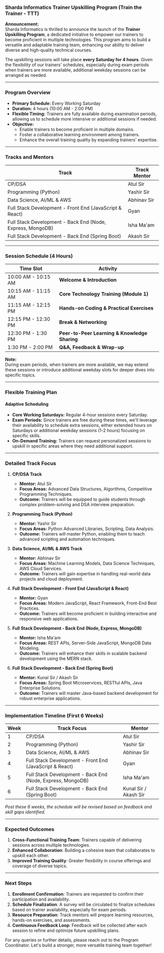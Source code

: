 ### Sharda Informatics Trainer Upskilling Program (Train the Trainer - TTT)

**Announcement:**  
Sharda Informatics is thrilled to announce the launch of the **Trainer Upskilling Program**, a dedicated initiative to empower our trainers to become proficient in multiple technologies. This program aims to build a versatile and adaptable training team, enhancing our ability to deliver diverse and high-quality technical courses.

The upskilling sessions will take place **every Saturday for 4 hours**. Given the flexibility of our trainers' schedules, especially during exam periods when trainers are more available, additional weekday sessions can be arranged as needed.

---

### **Program Overview**

- **Primary Schedule:** Every Working Saturday
- **Duration:** 4 hours (10:00 AM - 2:00 PM)
- **Flexible Timing:** Trainers are fully available during examination periods, allowing us to schedule more intensive or additional sessions if needed.
- **Objective:** 
  - Enable trainers to become proficient in multiple domains.
  - Foster a collaborative learning environment among trainers.
  - Enhance the overall training quality by expanding trainers' expertise.

---

### **Tracks and Mentors**

| Track                                             | Track Mentor             |
|---------------------------------------------------|--------------------------|
| CP/DSA                                            | Atul Sir                 |
| Programming (Python)                              | Yashir Sir               |
| Data Science, AI/ML & AWS                         | Abhinav Sir |
| Full Stack Development - Front End (JavaScript & React) | Gyan                  |
| Full Stack Development - Back End (Node, Express, MongoDB) | Isha Ma'am         |
| Full Stack Development - Back End (Spring Boot)   | Akash Sir                |

---

### **Session Schedule (4 Hours)**

| Time Slot          | Activity                                      | 
|--------------------|-----------------------------------------------|
| 10:00 AM - 10:15 AM | **Welcome & Introduction**                    | 
| 10:15 AM - 11:15 AM | **Core Technology Training (Module 1)**       | 
| 11:15 AM - 12:15 PM | **Hands-on Coding & Practical Exercises**     | 
| 12:15 PM - 12:30 PM | **Break & Networking**                       | 
| 12:30 PM - 1:30 PM  | **Peer-to-Peer Learning & Knowledge Sharing** | 
| 1:30 PM - 2:00 PM   | **Q&A, Feedback & Wrap-up**                  | 

**Note:**  
During exam periods, when trainers are more available, we may extend these sessions or introduce additional weekday slots for deeper dives into specific topics.

---

### **Flexible Training Plan**

#### **Adaptive Scheduling**

- **Core Working Saturdays:** Regular 4-hour sessions every Saturday.
- **Exam Periods:** Since trainers are free during these times, we'll leverage their availability to schedule extra sessions, either extended hours on Saturdays or additional weekday sessions (1-2 hours) focusing on specific skills.
- **On-Demand Training:** Trainers can request personalized sessions to upskill in specific areas where they need additional support.

---

### **Detailed Track Focus**

1. **CP/DSA Track**
   - **Mentor:** Atul Sir
   - **Focus Areas:** Advanced Data Structures, Algorithms, Competitive Programming Techniques.
   - **Outcome:** Trainers will be equipped to guide students through complex problem-solving and DSA interview preparation.

2. **Programming Track (Python)**
   - **Mentor:** Yashir Sir
   - **Focus Areas:** Python Advanced Libraries, Scripting, Data Analysis.
   - **Outcome:** Trainers will master Python, enabling them to teach advanced scripting and automation techniques.

3. **Data Science, AI/ML & AWS Track**
   - **Mentor:** Abhinav Sir
   - **Focus Areas:** Machine Learning Models, Data Science Techniques, AWS Cloud Services.
   - **Outcome:** Trainers will gain expertise in handling real-world data projects and cloud deployment.

4. **Full Stack Development - Front End (JavaScript & React)**
   - **Mentor:** Gyan
   - **Focus Areas:** Modern JavaScript, React Framework, Front-End Best Practices.
   - **Outcome:** Trainers will become proficient in building interactive and responsive web applications.

5. **Full Stack Development - Back End (Node, Express, MongoDB)**
   - **Mentor:** Isha Ma'am
   - **Focus Areas:** REST APIs, Server-Side JavaScript, MongoDB Data Modeling.
   - **Outcome:** Trainers will enhance their skills in scalable backend development using the MERN stack.

6. **Full Stack Development - Back End (Spring Boot)**
   - **Mentor:** Kunal Sir / Akash Sir
   - **Focus Areas:** Spring Boot Microservices, RESTful APIs, Java Enterprise Solutions.
   - **Outcome:** Trainers will master Java-based backend development for robust enterprise applications.

---

### **Implementation Timeline (First 6 Weeks)**

| Week | Track Focus                                            | Mentor                |
|------|--------------------------------------------------------|-----------------------|
| 1    | CP/DSA                                                | Atul Sir              |
| 2    | Programming (Python)                                  | Yashir Sir            |
| 3    | Data Science, AI/ML & AWS                             | Abhinav Sir           |
| 4    | Full Stack Development - Front End (JavaScript & React)| Gyan                  |
| 5    | Full Stack Development - Back End (Node, Express, MongoDB) | Isha Ma'am       |
| 6    | Full Stack Development - Back End (Spring Boot)       | Kunal Sir / Akash Sir |

*Post these 6 weeks, the schedule will be revised based on feedback and skill gaps identified.*

---

### **Expected Outcomes**

1. **Cross-Functional Training Team**: Trainers capable of delivering sessions across multiple technologies.
2. **Enhanced Collaboration**: Building a cohesive team that collaborates to upskill each other.
3. **Improved Training Quality**: Greater flexibility in course offerings and coverage of diverse topics.

---

### **Next Steps**

1. **Enrollment Confirmation**: Trainers are requested to confirm their participation and availability.
2. **Schedule Finalization**: A survey will be circulated to finalize schedules based on trainer availability, especially for exam periods.
3. **Resource Preparation**: Track mentors will prepare learning resources, hands-on exercises, and assessments.
4. **Continuous Feedback Loop**: Feedback will be collected after each session to refine and optimize future upskilling plans.

For any queries or further details, please reach out to the Program Coordinator. Let's build a stronger, more versatile training team together!
